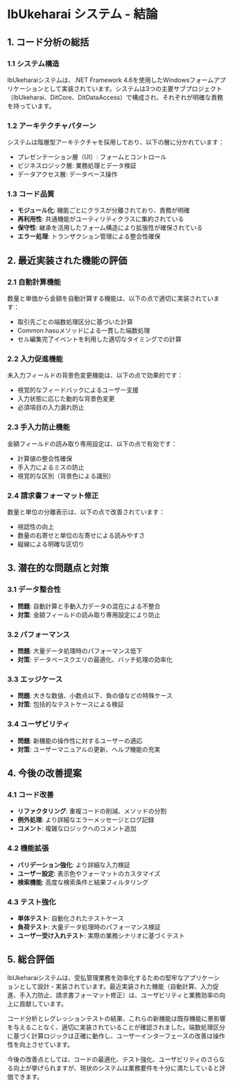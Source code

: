# IbUkeharai システム - 結論
   
## 1. コード分析の総括
   
### 1.1 システム構造
IbUkeharaiシステムは、.NET Framework 4.6を使用したWindowsフォームアプリケーションとして実装されています。システムは3つの主要サブプロジェクト（IbUkeharai、DitCore、DitDataAccess）で構成され、それぞれが明確な責務を持っています。

### 1.2 アーキテクチャパターン
システムは階層型アーキテクチャを採用しており、以下の層に分かれています：
- プレゼンテーション層（UI）: フォームとコントロール
- ビジネスロジック層: 業務処理とデータ検証
- データアクセス層: データベース操作

### 1.3 コード品質
- **モジュール化**: 機能ごとにクラスが分離されており、責務が明確
- **再利用性**: 共通機能がユーティリティクラスに集約されている
- **保守性**: 継承を活用したフォーム構造により拡張性が確保されている
- **エラー処理**: トランザクション管理による整合性確保

## 2. 最近実装された機能の評価
   
### 2.1 自動計算機能
数量と単価から金額を自動計算する機能は、以下の点で適切に実装されています：
- 取引先ごとの端数処理区分に基づいた計算
- Common.hasuメソッドによる一貫した端数処理
- セル編集完了イベントを利用した適切なタイミングでの計算

### 2.2 入力促進機能
未入力フィールドの背景色変更機能は、以下の点で効果的です：
- 視覚的なフィードバックによるユーザー支援
- 入力状態に応じた動的な背景色変更
- 必須項目の入力漏れ防止

### 2.3 手入力防止機能
金額フィールドの読み取り専用設定は、以下の点で有効です：
- 計算値の整合性確保
- 手入力によるミスの防止
- 視覚的な区別（背景色による識別）

### 2.4 請求書フォーマット修正
数量と単位の分離表示は、以下の点で改善されています：
- 視認性の向上
- 数量の右寄せと単位の左寄せによる読みやすさ
- 縦線による明確な区切り

## 3. 潜在的な問題点と対策
   
### 3.1 データ整合性
- **問題**: 自動計算と手動入力データの混在による不整合
- **対策**: 金額フィールドの読み取り専用設定により防止

### 3.2 パフォーマンス
- **問題**: 大量データ処理時のパフォーマンス低下
- **対策**: データベースクエリの最適化、バッチ処理の効率化

### 3.3 エッジケース
- **問題**: 大きな数値、小数点以下、負の値などの特殊ケース
- **対策**: 包括的なテストケースによる検証

### 3.4 ユーザビリティ
- **問題**: 新機能の操作性に対するユーザーの適応
- **対策**: ユーザーマニュアルの更新、ヘルプ機能の充実

## 4. 今後の改善提案
   
### 4.1 コード改善
- **リファクタリング**: 重複コードの削減、メソッドの分割
- **例外処理**: より詳細なエラーメッセージとログ記録
- **コメント**: 複雑なロジックへのコメント追加

### 4.2 機能拡張
- **バリデーション強化**: より詳細な入力検証
- **ユーザー設定**: 表示色やフォーマットのカスタマイズ
- **検索機能**: 高度な検索条件と結果フィルタリング

### 4.3 テスト強化
- **単体テスト**: 自動化されたテストケース
- **負荷テスト**: 大量データ処理時のパフォーマンス検証
- **ユーザー受け入れテスト**: 実際の業務シナリオに基づくテスト

## 5. 総合評価
   
IbUkeharaiシステムは、受払管理業務を効率化するための堅牢なアプリケーションとして設計・実装されています。最近実装された機能（自動計算、入力促進、手入力防止、請求書フォーマット修正）は、ユーザビリティと業務効率の向上に貢献しています。

コード分析とレグレッションテストの結果、これらの新機能は既存機能に悪影響を与えることなく、適切に実装されていることが確認されました。端数処理区分に基づく計算ロジックは正確に動作し、ユーザーインターフェースの改善は操作性を向上させています。

今後の改善点としては、コードの最適化、テスト強化、ユーザビリティのさらなる向上が挙げられますが、現状のシステムは業務要件を十分に満たしていると評価できます。
